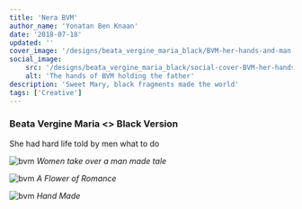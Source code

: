 ```yaml
---
title: 'Nera BVM'
author_name: 'Yonatan Ben Knaan'
date: '2018-07-18'
updated: ''
cover_image: '/designs/beata_vergine_maria_black/BVM-her-hands-and-man.jpg'
social_image: 
    src: '/designs/beata_vergine_maria_black/social-cover-BVM-her-hands-and-man.jpg'
    alt: 'The hands of BVM holding the father'
description: 'Sweet Mary, black fragments made the world'
tags: ['Creative']
---
```

### Beata Vergine Maria <> Black Version

She had hard life told by men what to do

![bvm](/designs/beata_vergine_maria_black/BVM-her-face.jpg)
*Women take over a man made tale*

![bvm](/designs/beata_vergine_maria_black/BVM-her-flower.jpg)
*A Flower of Romance*

![bvm](/designs/beata_vergine_maria_black/BVM-her-hands-and-man.jpg)
*Hand Made*












